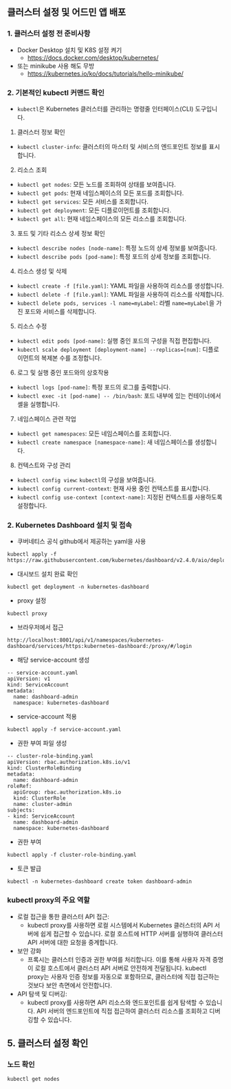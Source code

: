 ## 클러스터 설정 및 어드민 앱 배포
### 1. 클러스터 설정 전 준비사항
- Docker Desktop 설치 및 K8S 설정 켜기
  - https://docs.docker.com/desktop/kubernetes/
- 또는 minikube 사용 해도 무방
  - https://kubernetes.io/ko/docs/tutorials/hello-minikube/

### 2. 기본적인 kubectl 커맨드 확인
- `kubectl`은 Kubernetes 클러스터를 관리하는 명령줄 인터페이스(CLI) 도구입니다. 

1. 클러스터 정보 확인
  - `kubectl cluster-info`: 클러스터의 마스터 및 서비스의 엔드포인트 정보를 표시합니다.

2. 리소스 조회
  - `kubectl get nodes`: 모든 노드를 조회하여 상태를 보여줍니다.
  - `kubectl get pods`: 현재 네임스페이스의 모든 포드를 조회합니다.
  - `kubectl get services`: 모든 서비스를 조회합니다.
  - `kubectl get deployment`: 모든 디플로이먼트를 조회합니다.
  - `kubectl get all`: 현재 네임스페이스의 모든 리소스를 조회합니다.

3. 포드 및 기타 리소스 상세 정보 확인
  - `kubectl describe nodes [node-name]`: 특정 노드의 상세 정보를 보여줍니다.
  - `kubectl describe pods [pod-name]`: 특정 포드의 상세 정보를 조회합니다.

4. 리소스 생성 및 삭제
  - `kubectl create -f [file.yaml]`: YAML 파일을 사용하여 리소스를 생성합니다.
  - `kubectl delete -f [file.yaml]`: YAML 파일을 사용하여 리소스를 삭제합니다.
  - `kubectl delete pods, services -l name=myLabel`: 라벨 `name=myLabel`을 가진 포드와 서비스를 삭제합니다.

5. 리소스 수정
  - `kubectl edit pods [pod-name]`: 실행 중인 포드의 구성을 직접 편집합니다.
  - `kubectl scale deployment [deployment-name] --replicas=[num]`: 디플로이먼트의 복제본 수를 조정합니다.

6. 로그 및 실행 중인 포드와의 상호작용
  - `kubectl logs [pod-name]`: 특정 포드의 로그를 출력합니다.
  - `kubectl exec -it [pod-name] -- /bin/bash`: 포드 내부에 있는 컨테이너에서 셸을 실행합니다.

7. 네임스페이스 관련 작업
  - `kubectl get namespaces`: 모든 네임스페이스를 조회합니다.
  - `kubectl create namespace [namespace-name]`: 새 네임스페이스를 생성합니다.

8. 컨텍스트와 구성 관리
  - `kubectl config view`: `kubectl`의 구성을 보여줍니다.
  - `kubectl config current-context`: 현재 사용 중인 컨텍스트를 표시합니다.
  - `kubectl config use-context [context-name]`: 지정된 컨텍스트를 사용하도록 설정합니다.

### 2. Kubernetes Dashboard 설치 및 접속
- 쿠버네티스 공식 github에서 제공하는 yaml을 사용
```
kubectl apply -f https://raw.githubusercontent.com/kubernetes/dashboard/v2.4.0/aio/deploy/recommended.yaml
```
- 대시보드 설치 완료 확인
```
kubectl get deployment -n kubernetes-dashboard
```
- proxy 설정
```
kubectl proxy
```
- 브라우저에서 접근
```
http://localhost:8001/api/v1/namespaces/kubernetes-dashboard/services/https:kubernetes-dashboard:/proxy/#/login
```
- 해당 service-account 생성
```
-- service-account.yaml
apiVersion: v1
kind: ServiceAccount
metadata:
  name: dashboard-admin
  namespace: kubernetes-dashboard
```
- service-account 적용
```
kubectl apply -f service-account.yaml
```
- 권한 부여 파일 생성
```
-- cluster-role-binding.yaml
apiVersion: rbac.authorization.k8s.io/v1
kind: ClusterRoleBinding
metadata:
  name: dashboard-admin
roleRef:
  apiGroup: rbac.authorization.k8s.io
  kind: ClusterRole
  name: cluster-admin
subjects:
- kind: ServiceAccount
  name: dashboard-admin
  namespace: kubernetes-dashboard
```
- 권한 부여
```
kubectl apply -f cluster-role-binding.yaml
```
- 토큰 발급
```
kubectl -n kubernetes-dashboard create token dashboard-admin
```

### kubectl proxy의 주요 역할
- 로컬 접근을 통한 클러스터 API 접근:
  - kubectl proxy를 사용하면 로컬 시스템에서 Kubernetes 클러스터의 API 서버에 쉽게 접근할 수 있습니다. 로컬 호스트에 HTTP 서버를 실행하여 클러스터 API 서버에 대한 요청을 중계합니다.
- 보안 강화
  - 프록시는 클러스터 인증과 권한 부여를 처리합니다. 이를 통해 사용자 자격 증명이 로컬 호스트에서 클러스터 API 서버로 안전하게 전달됩니다.
kubectl proxy는 사용자 인증 정보를 자동으로 포함하므로, 클러스터에 직접 접근하는 것보다 보안 측면에서 안전합니다.
- API 탐색 및 디버깅:
  - kubectl proxy를 사용하면 API 리소스와 엔드포인트를 쉽게 탐색할 수 있습니다. API 서버의 엔드포인트에 직접 접근하여 클러스터 리소스를 조회하고 디버깅할 수 있습니다.

## 5. 클러스터 설정 확인
### 노드 확인
```sh
kubectl get nodes
```